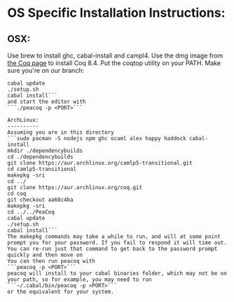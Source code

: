 OS Specific Installation Instructions:
=========================
OSX:
----
Use brew to install ghc, cabal-install and campl4.
Use the dmg image from [the Coq page](https://coq.inria.fr/coq-84) to install Coq 8.4.
Put the coqtop utility on your PATH.
Make sure you're on our branch:
```git checkout peacoq-2014
cabal update
./setup.sh
cabal install```
and start the editor with
```./peacoq -p <PORT>```

ArchLinux:
----------
Assuming you are in this directory
```sudo pacman -S nodejs npm ghc ocaml alex happy haddock cabal-install
mkdir ./dependencybuilds
cd ./dependencybuilds
git clone https://aur.archlinux.org/camlp5-transitional.git
cd camlp5-transitional
makepkg -sri
cd ../
git clone https://aur.archlinux.org/coq.git
cd coq
git checkout aa60c4ba
makepkg -sri
cd ../../PeaCoq
cabal update
./setup.sh
cabal install```
The makepkg commands may take a while to run, and will at some point prompt you for your password. If you fail to respond it will time out. You can re-run just that command to get back to the password prompt quickly and then move on
You can then run peacoq with
```peacoq -p <PORT>```
peacoq will install to your cabal binaries folder, which may not be on your path, so for example, you may need to run
```~/.cabal/bin/peacoq -p <PORT>```
or the equivalent for your system.